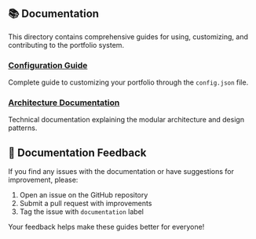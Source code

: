 ## 📚 Documentation

This directory contains comprehensive guides for using, customizing, and contributing to the portfolio system.

### [Configuration Guide](CONFIGURATION.md)
Complete guide to customizing your portfolio through the `config.json` file.

### [Architecture Documentation](ARCHITECTURE.md)
Technical documentation explaining the modular architecture and design patterns.

## 📝 Documentation Feedback

If you find any issues with the documentation or have suggestions for improvement, please:

1. Open an issue on the GitHub repository
2. Submit a pull request with improvements
3. Tag the issue with `documentation` label

Your feedback helps make these guides better for everyone!